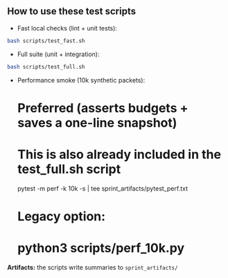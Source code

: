 ## How to use these test scripts

- Fast local checks (lint + unit tests):

```bash
bash scripts/test_fast.sh
```

- Full suite (unit + integration):

```bash
bash scripts/test_full.sh
```

- Performance smoke (10k synthetic packets):

  # Preferred (asserts budgets + saves a one-line snapshot)
  # This is also already included in the test_full.sh script
  pytest -m perf -k 10k -s | tee sprint_artifacts/pytest_perf.txt
  
  # Legacy option:
  # python3 scripts/perf_10k.py

**Artifacts:** the scripts write summaries to `sprint_artifacts/`
